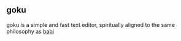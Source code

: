 ## goku

goku is a simple and fast text editor, spiritually
aligned to the same philosophy as [babi](https://github.com/asottile/babi)


